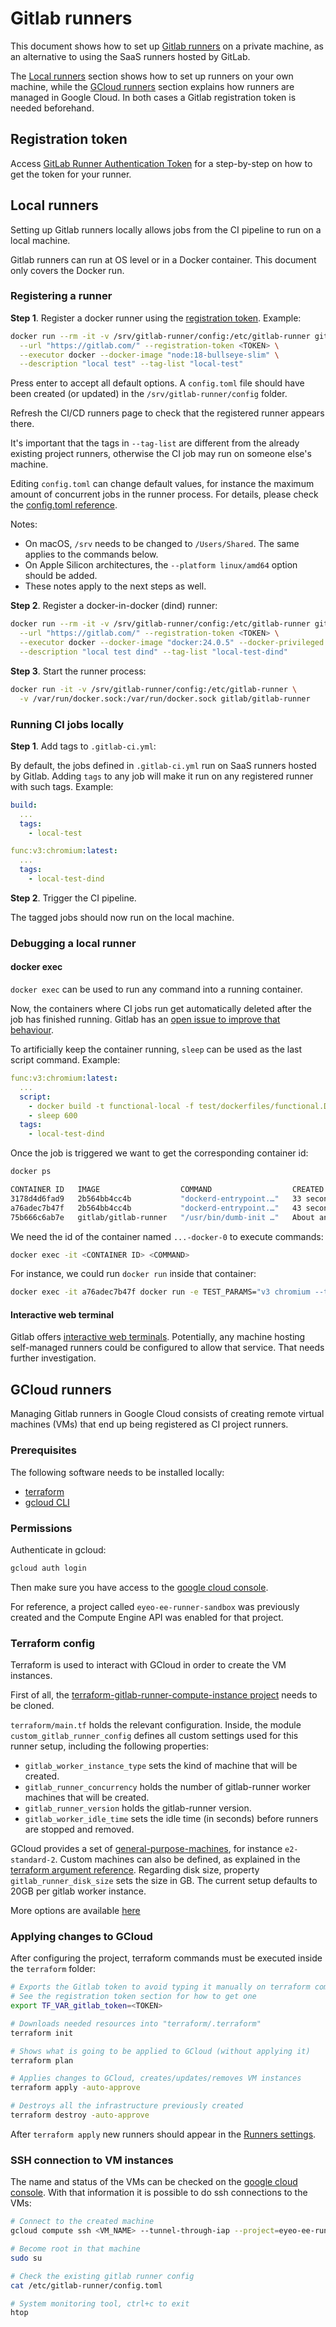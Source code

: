 # Gitlab runners

This document shows how to set up [Gitlab runners](https://docs.gitlab.com/runner/)
on a private machine, as an alternative to using the SaaS runners hosted by
GitLab.

The [Local runners](#local-runners) section shows how to set up runners on your
own machine, while the [GCloud runners](#gcloud-runners) section explains how
runners are managed in Google Cloud. In both cases a Gitlab registration token
is needed beforehand.

## Registration token

Access [GitLab Runner Authentication Token](https://eyeo.atlassian.net/wiki/spaces/DEVOPS/pages/59179948/GitLab+Runner+Authentication+Token)
for a step-by-step on how to get the token for your runner.

## Local runners

Setting up Gitlab runners locally allows jobs from the CI pipeline to run on a
local machine.

Gitlab runners can run at OS level or in a Docker container. This document only
covers the Docker run.

### Registering a runner

**Step 1**. Register a docker runner using the [registration token](#registration-token).
Example:

```sh
docker run --rm -it -v /srv/gitlab-runner/config:/etc/gitlab-runner gitlab/gitlab-runner register \
  --url "https://gitlab.com/" --registration-token <TOKEN> \
  --executor docker --docker-image "node:18-bullseye-slim" \
  --description "local test" --tag-list "local-test"
```

Press enter to accept all default options. A `config.toml` file should have been
created (or updated) in the `/srv/gitlab-runner/config` folder.

Refresh the CI/CD runners page to check that the registered runner appears
there.

It's important that the tags in `--tag-list` are different from the already
existing project runners, otherwise the CI job may run on someone else's
machine.

Editing `config.toml` can change default values, for instance the maximum amount
of concurrent jobs in the runner process. For details, please check the
[config.toml reference](https://docs.gitlab.com/runner/configuration/advanced-configuration.html).

Notes:

- On macOS, `/srv` needs to be changed to `/Users/Shared`. The same applies
to the commands below.
- On Apple Silicon architectures, the `--platform linux/amd64` option should
be added.
- These notes apply to the next steps as well.

**Step 2**. Register a docker-in-docker (dind) runner:

```sh
docker run --rm -it -v /srv/gitlab-runner/config:/etc/gitlab-runner gitlab/gitlab-runner register \
  --url "https://gitlab.com/" --registration-token <TOKEN> \
  --executor docker --docker-image "docker:24.0.5" --docker-privileged --docker-volumes "/certs/client" \
  --description "local test dind" --tag-list "local-test-dind"
```

**Step 3**. Start the runner process:

```sh
docker run -it -v /srv/gitlab-runner/config:/etc/gitlab-runner \
  -v /var/run/docker.sock:/var/run/docker.sock gitlab/gitlab-runner
```

### Running CI jobs locally

**Step 1**. Add tags to `.gitlab-ci.yml`:

By default, the jobs defined in `.gitlab-ci.yml` run on SaaS runners hosted by
Gitlab. Adding `tags` to any job will make it run on any registered runner with
such tags. Example:

```yaml
build:
  ...
  tags:
    - local-test

func:v3:chromium:latest:
  ...
  tags:
    - local-test-dind
```

**Step 2**. Trigger the CI pipeline.

The tagged jobs should now run on the local machine.

### Debugging a local runner

#### docker exec

`docker exec` can be used to run any command into a running container.

Now, the containers where CI jobs run get automatically deleted after the job
has finished running. Gitlab has an [open issue to improve that behaviour](https://gitlab.com/gitlab-org/gitlab-runner/-/issues/3605).

To artificially keep the container running, `sleep` can be used as the last
script command. Example:

```yaml
func:v3:chromium:latest:
  ...
  script:
    - docker build -t functional-local -f test/dockerfiles/functional.Dockerfile --build-arg BROWSER="$BROWSER" --build-arg SKIP_BUILD=1 .;
    - sleep 600
  tags:
    - local-test-dind
```

Once the job is triggered we want to get the corresponding container id:

```sh
docker ps

CONTAINER ID   IMAGE                  COMMAND                  CREATED             STATUS             PORTS           NAMES
3178d4d6fad9   2b564bb4cc4b           "dockerd-entrypoint.…"   33 seconds ago      Up 32 seconds      2375-2376/tcp   runner-zegkjgxu-project-22365241-concurrent-0-a8b0105dc4903063-build
a76adec7b47f   2b564bb4cc4b           "dockerd-entrypoint.…"   43 seconds ago      Up 42 seconds      2375-2376/tcp   runner-zegkjgxu-project-22365241-concurrent-0-a8b0105dc4903063-docker-0
75b666c6ab7e   gitlab/gitlab-runner   "/usr/bin/dumb-init …"   About an hour ago   Up About an hour                   gifted_leakey
```

We need the id of the container named `...-docker-0` to execute commands:

```sh
docker exec -it <CONTAINER ID> <COMMAND>
```

For instance, we could run `docker run` inside that container:

```sh
docker exec -it a76adec7b47f docker run -e TEST_PARAMS="v3 chromium --testKinds reload" functional-local
```

#### Interactive web terminal

Gitlab offers [interactive web terminals](https://docs.gitlab.com/ee/ci/interactive_web_terminal/).
Potentially, any machine hosting self-managed runners could be configured to
allow that service. That needs further investigation.

## GCloud runners

Managing Gitlab runners in Google Cloud consists of creating remote virtual
machines (VMs) that end up being registered as CI project runners.

### Prerequisites

The following software needs to be installed locally:

- [terraform](https://developer.hashicorp.com/terraform/install?product_intent=terraform)
- [gcloud CLI](https://cloud.google.com/sdk/docs/install)

### Permissions

Authenticate in gcloud:

```sh
gcloud auth login
```

Then make sure you have access to the [google cloud console][gcloud-console].

For reference, a project called `eyeo-ee-runner-sandbox` was previously created
and the Compute Engine API was enabled for that project.

### Terraform config

Terraform is used to interact with GCloud in order to create the VM instances.

First of all, the [terraform-gitlab-runner-compute-instance project](https://gitlab.com/eyeo/adblockplus/abc/terraform-gitlab-runner-compute-instance)
needs to be cloned.

`terraform/main.tf` holds the relevant configuration. Inside, the module
`custom_gitlab_runner_config` defines all custom settings used for this runner
setup, including the following properties:

- `gitlab_worker_instance_type` sets the kind of machine that will be created.
- `gitlab_runner_concurrency` holds the number of gitlab-runner worker machines
that will be created.
- `gitlab_runner_version` holds the gitlab-runner version.
- `gitlab_worker_idle_time` sets the idle time (in seconds) before runners are
stopped and removed.

GCloud provides a set of [general-purpose-machines](https://cloud.google.com/compute/docs/general-purpose-machines#e2_machine_types_table),
for instance `e2-standard-2`. Custom machines can also be defined, as explained
in the [terraform argument reference](https://registry.terraform.io/providers/hashicorp/google/latest/docs/resources/compute_instance#machine_type).
Regarding disk size, property `gitlab_runner_disk_size` sets the size in GB.
The current setup defaults to 20GB per gitlab worker instance.

More options are available [here](https://gitlab.com/eyeo/devops/terraform/modules/terraform-google-gitlab-runner-autoscaler)

### Applying changes to GCloud

After configuring the project, terraform commands must be executed inside the
`terraform` folder:

```sh
# Exports the Gitlab token to avoid typing it manually on terraform commands
# See the registration token section for how to get one
export TF_VAR_gitlab_token=<TOKEN>

# Downloads needed resources into "terraform/.terraform"
terraform init

# Shows what is going to be applied to GCloud (without applying it)
terraform plan

# Applies changes to GCloud, creates/updates/removes VM instances
terraform apply -auto-approve

# Destroys all the infrastructure previously created
terraform destroy -auto-approve
```

After `terraform apply` new runners should appear in the [Runners settings][runners-settings].

### SSH connection to VM instances

The name and status of the VMs can be checked on the [google cloud console][gcloud-console].
With that information it is possible to do ssh connections to the VMs:

```sh
# Connect to the created machine
gcloud compute ssh <VM_NAME> --tunnel-through-iap --project=eyeo-ee-runner-sandbox

# Become root in that machine
sudo su

# Check the existing gitlab runner config
cat /etc/gitlab-runner/config.toml

# System monitoring tool, ctrl+c to exit
htop
```

[gcloud-console]: https://console.cloud.google.com/compute/instances?referrer=search&project=eyeo-ee-runner-sandbox
[runners-settings]: https://gitlab.com/eyeo/adblockplus/abc/webext-ad-filtering-solution/-/settings/ci_cd#js-runners-settings
